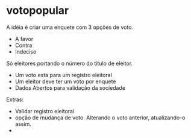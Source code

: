 # votopopular
A idéia é criar uma enquete com 3 opções de voto. 
- A favor
- Contra
- Indeciso

Só eleitores portando o número do título de eleitor. 
- Um voto esta para um registro eleitoral
- Um eleitor deve ter um voto por enquete
- Dados Abertos para validação da sociedade

Extras:
- Validar registro eleitoral
- opção de mudança de voto. Alterando o voto anterior, atualizando-o assim.
- 


